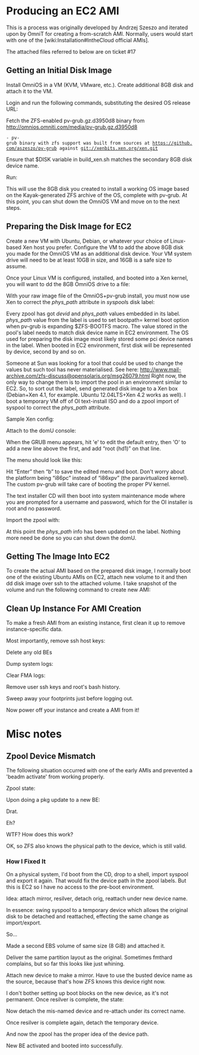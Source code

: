 Producing an EC2 AMI
====================

This is a process was originally developed by Andrzej Szeszo and
iterated upon by OmniT for creating a from-scratch AMI. Normally, users
would start with one of the \[wiki:Installation\#IntheCloud official
AMIs\].

The attached files referred to below are on ticket \#17

Getting an Initial Disk Image
-----------------------------

Install OmniOS in a VM (KVM, VMware, etc.). Create additional 8GB disk
and attach it to the VM.

Login and run the following commands, substituting the desired OS
release URL:

Fetch the ZFS-enabled pv-grub.gz.d3950d8 binary from
<http://omnios.omniti.com/media/pv-grub.gz.d3950d8>

`- pv-grub binary with zfs support was built from sources at `[`https://github.com/aszeszo/pv-grub`](https://github.com/aszeszo/pv-grub)` against `[`git://xenbits.xen.org/xen.git`](git://xenbits.xen.org/xen.git)

Ensure that \$DISK variable in build\_xen.sh matches the secondary 8GB
disk device name.

Run:

This will use the 8GB disk you created to install a working OS image
based on the Kayak-generated ZFS archive of the OS, complete with
pv-grub. At this point, you can shut down the OmniOS VM and move on to
the next steps.

Preparing the Disk Image for EC2
--------------------------------

Create a new VM with Ubuntu, Debian, or whatever your choice of
Linux-based Xen host you prefer. Configure the VM to add the above 8GB
disk you made for the OmniOS VM as an additional disk device. Your VM
system drive will need to be at least 10GB in size, and 16GB is a safe
size to assume.

Once your Linux VM is configured, installed, and booted into a Xen
kernel, you will want to dd the 8GB OmniOS drive to a file:

With your raw image file of the OmniOS+pv-grub install, you must now use
Xen to correct the *phys\_path* attribute in *syspool*s disk label:

Every zpool has got *devid* and *phys\_path* values embedded in its
label. *phys\_path* value from the label is used to set bootpath= kernel
boot option when pv-grub is expanding \$ZFS-BOOTFS macro. The value
stored in the pool's label needs to match disk device name in EC2
environment. The OS used for preparing the disk image most likely stored
some pci device names in the label. When booted in EC2 environment,
first disk will be represented by device, second by and so on.

Someone at Sun was looking for a tool that could be used to change the
values but such tool has never materialised. See here:
<http://www.mail-archive.com/zfs-discuss@opensolaris.org/msg26079.html>
Right now, the only way to change them is to import the pool in an
environment similar to EC2. So, to sort out the label, send generated
disk image to a Xen box (Debian+Xen 4.1, for example. Ubuntu
12.04LTS+Xen 4.2 works as well). I boot a temporary VM off of OI
text-install ISO and do a zpool import of syspool to correct the
*phys\_path* attribute.

Sample Xen config:

Attach to the domU console:

When the GRUB menu appears, hit 'e' to edit the default entry, then 'O'
to add a new line above the first, and add “root (hd1)” on that line.

The menu should look like this:

Hit “Enter” then “b” to save the edited menu and boot. Don't worry about
the platform being “i86pc” instead of “i86xpv” (the paravirtualized
kernel). The custom pv-grub will take care of booting the proper PV
kernel.

The text installer CD will then boot into system maintenance mode where
you are prompted for a username and password, which for the OI installer
is root and no password.

Import the zpool with:

At this point the *phys\_path* info has been updated on the label.
Nothing more need be done so you can shut down the domU.

Getting The Image Into EC2
--------------------------

To create the actual AMI based on the prepared disk image, I normally
boot one of the existing Ubuntu AMIs on EC2, attach new volume to it and
then dd disk image over ssh to the attached volume. I take snapshot of
the volume and run the following command to create new AMI:

Clean Up Instance For AMI Creation
----------------------------------

To make a fresh AMI from an existing instance, first clean it up to
remove instance-specific data.

Most importantly, remove ssh host keys:

Delete any old BEs

Dump system logs:

Clear FMA logs:

Remove user ssh keys and root's bash history.

Sweep away your footprints just before logging out.

Now power off your instance and create a AMI from it!

Misc notes
==========

Zpool Device Mismatch
---------------------

The following situation occurred with one of the early AMIs and
prevented a 'beadm activate' from working properly.

Zpool state:

Upon doing a pkg update to a new BE:

Drat.

Eh?

WTF? How does this work?

OK, so ZFS also knows the physical path to the device, which is still
valid.

### How I Fixed It

On a physical system, I'd boot from the CD, drop to a shell, import
syspool and export it again. That would fix the device path in the zpool
labels. But this is EC2 so I have no access to the pre-boot environment.

Idea: attach mirror, resilver, detach orig, reattach under new device
name.

In essence: swing syspool to a temporary device which allows the
original disk to be detached and reattached, effecting the same change
as import/export.

So...

Made a second EBS volume of same size (8 GiB) and attached it.

Deliver the same partition layout as the original. Sometimes fmthard
complains, but so far this looks like just whining.

Attach new device to make a mirror. Have to use the busted device name
as the source, because that's how ZFS knows this device right now.

I don't bother setting up boot blocks on the new device, as it's not
permanent. Once resilver is complete, the state:

Now detach the mis-named device and re-attach under its correct name.

Once resilver is complete again, detach the temporary device.

And now the zpool has the proper idea of the device path.

New BE activated and booted into successfully.
